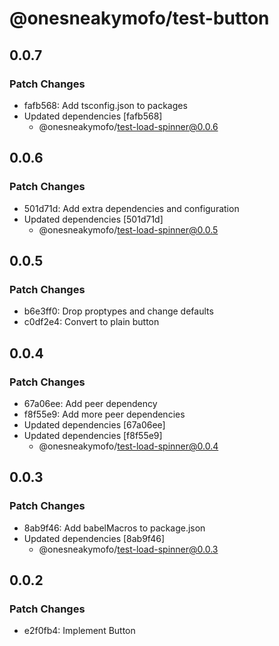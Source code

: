 # @onesneakymofo/test-button

## 0.0.7

### Patch Changes

- fafb568: Add tsconfig.json to packages
- Updated dependencies [fafb568]
  - @onesneakymofo/test-load-spinner@0.0.6

## 0.0.6

### Patch Changes

- 501d71d: Add extra dependencies and configuration
- Updated dependencies [501d71d]
  - @onesneakymofo/test-load-spinner@0.0.5

## 0.0.5

### Patch Changes

- b6e3ff0: Drop proptypes and change defaults
- c0df2e4: Convert to plain button

## 0.0.4

### Patch Changes

- 67a06ee: Add peer dependency
- f8f55e9: Add more peer dependencies
- Updated dependencies [67a06ee]
- Updated dependencies [f8f55e9]
  - @onesneakymofo/test-load-spinner@0.0.4

## 0.0.3

### Patch Changes

- 8ab9f46: Add babelMacros to package.json
- Updated dependencies [8ab9f46]
  - @onesneakymofo/test-load-spinner@0.0.3

## 0.0.2

### Patch Changes

- e2f0fb4: Implement Button
